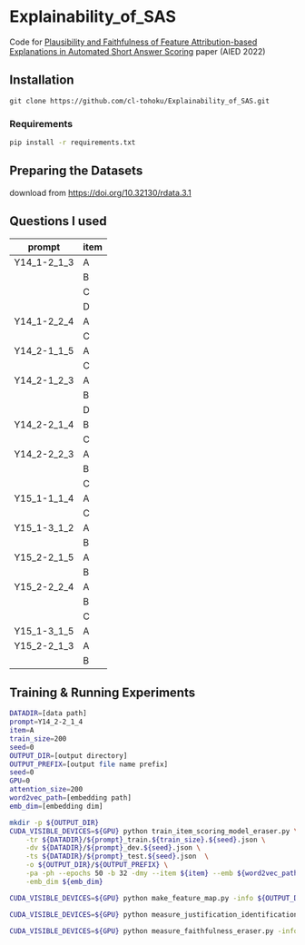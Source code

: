 # Explainability_of_SAS
Code for [Plausibility and Faithfulness of Feature Attribution-based Explanations in Automated Short Answer Scoring]() paper (AIED 2022)

## Installation 

```git clone https://github.com/cl-tohoku/Explainability_of_SAS.git```


### Requirements 

```bash
pip install -r requirements.txt
```

## Preparing the Datasets 
download from https://doi.org/10.32130/rdata.3.1


## Questions I used
|    prompt   | item | 
| ----------- | ---- |
| Y14_1-2_1_3 |  A   |
|             |  B   |
|             |  C   |
|             |  D   |
| Y14_1-2_2_4 |  A   |
|             |  C   |
| Y14_2-1_1_5 |  A   |
|             |  C   |
| Y14_2-1_2_3 |  A   |
|             |  B   |
|             |  D   |
| Y14_2-2_1_4 |  B   |
|             |  C   |
| Y14_2-2_2_3 |  A   |
|             |  B   |
|             |  C   |
| Y15_1-1_1_4 |  A   |
|             |  C   |
| Y15_1-3_1_2 |  A   |
|             |  B   |
| Y15_2-2_1_5 |  A   |
|             |  B   |
| Y15_2-2_2_4 |  A   |
|             |  B   |
|             |  C   |
| Y15_1-3_1_5 |  A   |
| Y15_2-2_1_3 |  A   |
|             |  B   |


## Training & Running Experiments
```bash
DATADIR=[data path]
prompt=Y14_2-2_1_4
item=A
train_size=200
seed=0
OUTPUT_DIR=[output directory]
OUTPUT_PREFIX=[output file name prefix]
seed=0
GPU=0
attention_size=200
word2vec_path=[embedding path]
emb_dim=[embedding dim]

mkdir -p ${OUTPUT_DIR}
CUDA_VISIBLE_DEVICES=${GPU} python train_item_scoring_model_eraser.py \
    -tr ${DATADIR}/${prompt}_train.${train_size}.${seed}.json \
    -dv ${DATADIR}/${prompt}_dev.${seed}.json \
    -ts ${DATADIR}/${prompt}_test.${seed}.json  \
    -o ${OUTPUT_DIR}/${OUTPUT_PREFIX} \
    -pa -ph --epochs 50 -b 32 -dmy --item ${item} --emb ${word2vec_path} -seed ${seed} -satt --attention_train_size ${attention_size} \
    -emb_dim ${emb_dim}   

CUDA_VISIBLE_DEVICES=${GPU} python make_feature_map.py -info ${OUTPUT_DIR}/${OUTPUT_PREFIX}_train_info.pickle 

CUDA_VISIBLE_DEVICES=${GPU} python measure_justification_identification.py -info ${OUTPUT_DIR}/${OUTPUT_PREFIX}_train_info.pickle -izs

CUDA_VISIBLE_DEVICES=${GPU} python measure_faithfulness_eraser.py -info ${OUTPUT_DIR}/${OUTPUT_PREFIX}_train_info.pickle --flip_mode 
```